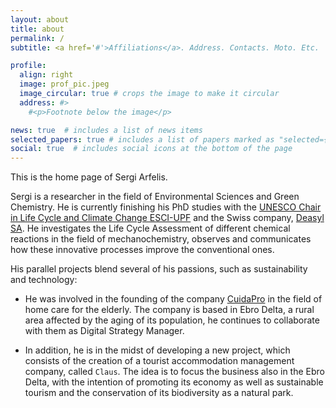```yaml
---
layout: about
title: about
permalink: /
subtitle: <a href='#'>Affiliations</a>. Address. Contacts. Moto. Etc.

profile:
  align: right
  image: prof_pic.jpeg
  image_circular: true # crops the image to make it circular
  address: #>
    #<p>Footnote below the image</p>

news: true  # includes a list of news items
selected_papers: true # includes a list of papers marked as "selected={true}"
social: true  # includes social icons at the bottom of the page
---
```

This is the home page of Sergi Arfelis.

Sergi is a researcher in the field of Environmental Sciences and Green Chemistry. He is currently finishing his PhD studies with the [UNESCO Chair in Life Cycle and Climate Change ESCI-UPF](https://www.esci.upf.edu/en/unesco-chair-in-life-cycle-and-climate-change/catedra-introduction) and the Swiss company, [Deasyl SA](https://deasyl.com/). He investigates the Life Cycle Assessment of different chemical reactions in the field of mechanochemistry, observes and communicates how these innovative processes improve the conventional ones.

 His parallel projects blend several of his passions, such as sustainability and technology:

 - He was involved in the founding of the company [CuidaPro](https://cuida-pro.com/) in the field of home care for the elderly. The company is based in Ebro Delta, a rural area affected by the aging of its population, he continues to collaborate with them as Digital Strategy Manager.

 - In addition, he is in the midst of developing a new project, which consists of the creation of a tourist accommodation management company, called `Claus`. The idea is to focus the business also in the Ebro Delta, with the intention of promoting its economy as well as sustainable tourism and the conservation of its biodiversity as a natural park.
